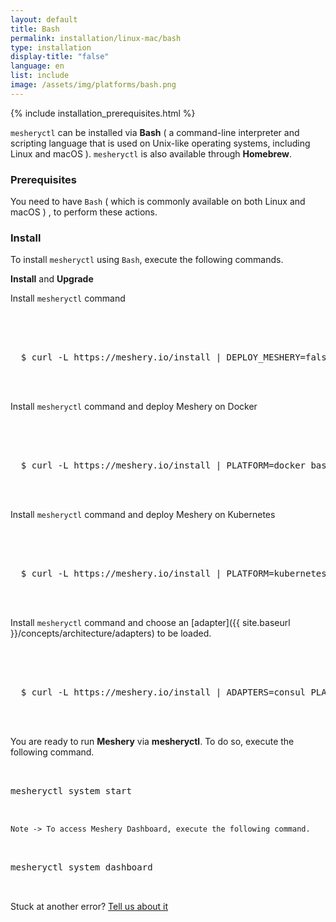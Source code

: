 ```yaml
---
layout: default
title: Bash
permalink: installation/linux-mac/bash
type: installation
display-title: "false"
language: en
list: include
image: /assets/img/platforms/bash.png
---
```


{% include installation_prerequisites.html %}

`mesheryctl` can be installed via **Bash** ( a command-line interpreter and scripting language that is used on Unix-like operating systems, including Linux and macOS ). `mesheryctl` is also available through **Homebrew**.

### Prerequisites

You need to have `Bash` ( which is commonly available on both Linux and macOS ) , to perform these actions.

### Install

To install `mesheryctl` using `Bash`, execute the following commands.

**Install** and **Upgrade**

Install `mesheryctl` command

 <pre class="codeblock-pre">
 <div class="codeblock">
 <div class="clipboardjs">
  $ curl -L https://meshery.io/install | DEPLOY_MESHERY=false bash -
 </div></div>
 </pre>

Install `mesheryctl` command and deploy Meshery on Docker

 <pre class="codeblock-pre">
 <div class="codeblock">
 <div class="clipboardjs">
  $ curl -L https://meshery.io/install | PLATFORM=docker bash -
 </div></div>
 </pre>

Install `mesheryctl` command and deploy Meshery on Kubernetes

 <pre class="codeblock-pre">
 <div class="codeblock">
 <div class="clipboardjs">
  $ curl -L https://meshery.io/install | PLATFORM=kubernetes bash -
 </div></div>
 </pre>

Install `mesheryctl` command and choose an [adapter]({{ site.baseurl }}/concepts/architecture/adapters) to be loaded.

 <pre class="codeblock-pre">
 <div class="codeblock">
 <div class="clipboardjs">
  $ curl -L https://meshery.io/install | ADAPTERS=consul PLATFORM=kubernetes bash -
 </div></div>
 </pre>

You are ready to run **Meshery** via **mesheryctl**. To do so, execute the following command.

 <pre class="codeblock-pre"><div class="codeblock">
 <div class="clipboardjs">mesheryctl system start</div></div>
 </pre>

```
Note -> To access Meshery Dashboard, execute the following command.
```

 <pre class="codeblock-pre"><div class="codeblock">
 <div class="clipboardjs">mesheryctl system dashboard</div></div>
 </pre>

Stuck at another error? [Tell us about it](https://slack.meshery.io/)